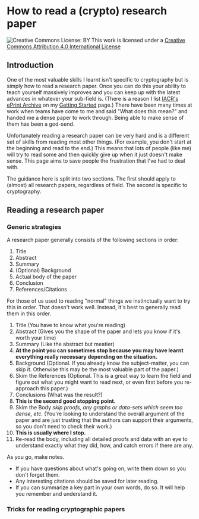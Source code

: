 # How to read a (crypto) research paper

![Creative Commons License: BY](https://i.creativecommons.org/l/by/4.0/88x31.png)
This work is licensed under a [Creative Commons Attribution 4.0 International License](http://creativecommons.org/licenses/by/4.0/)

## Introduction

One of the most valuable skills I learnt isn't specific to cryptography but is simply how to read a research paper.
Once you can do this your ability to teach yourself massively improves and you can keep up with the latest advances in whatever your sub-field is.
(There is a reason I list [IACR's ePrint Archive](https://eprint.iacr.org/) on my [Getting Started](GettingStarted.md) page.)
There have been many times at work when teams have come to me and said "What does this mean?" and handed me a dense paper to work through.
Being able to make sense of them has been a god-send.

Unfortunately reading a research paper can be very hard and is a different set of skills from reading most other things.
(For example, you don't start at the beginning and read to the end.)
This means that lots of people (like me) will try to read some and then quickly give up when it just doesn't make sense.
This page aims to save people the frustration that I've had to deal with.

The guidance here is split into two sections.
The first should apply to (almost) all research papers, regardless of field.
The second is specific to cryptography.

## Reading a research paper

### Generic strategies

A research paper generally consists of the following sections in order:
1. Title
2. Abstract
3. Summary
4. (Optional) Background
5. Actual body of the paper
6. Conclusion
7. References/Citations

For those of us used to reading "normal" things we instinctually want to try this in order.
That doesn't work well.
Instead, it's best to generally read them in this order.

1. Title (You have to know what you're reading)
2. Abstract (Gives you the shape of the paper and lets you know if it's worth your time)
3. Summary (Like the abstract but meatier)
4. **At the point you can sometimes stop because you may have learnt everything really necessary depending on the situation.**
5. Background (Optional. If you already know the subject-matter, you can skip it. Otherwise this may be the most valuable part of the paper.)
6. Skim the References (Optional. This is a great way to learn the field and figure out what you might want to read next, or even first before you re-approach this paper.)
7. Conclusions (What was the result?)
8. **This is the second good stopping point.**
9. Skim the Body *skip proofs, any graphs or data-sets which seem too dense, etc.* (You're looking to understand the overall argument of the paper and are just trusting that the authors can support their arguments, so you don't need to check their work.)
10. **This is usually where I stop.**
11. Re-read the body, including all detailed proofs and data with an eye to understand exactly what they did, how, and catch errors if there are any.

As you go, make notes.
* If you have questions about what's going on, write them down so you don't forget them.
* Any interesting citations should be saved for later reading.
* If you can summarize a key part in your own words, do so. It will help you remember and understand it.

### Tricks for reading cryptographic papers
